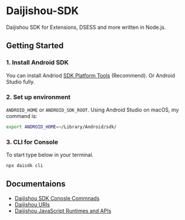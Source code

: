 # Daijishou-SDK
Daijishou SDK for Extensions, DSESS and more written in Node.js.

## Getting Started
### 1. Install Android SDK
You can install Andriod [SDK Platform Tools](https://developer.android.com/tools/releases/platform-tools) (Recommend). Or Android Studio fully.

### 2. Set up environment
`ANDROID_HOME` or `ANDROID_SDK_ROOT`. Using Android Studio on macOS, my command is:
``` sh
export ANDROID_HOME=~/Library/Android/sdk/
```

### 3. CLI for Console
To start type below in your terminal.
``` sh
npx daisdk cli 
```

## Documentaions
 - [Daijishou SDK Conosle Commnads](./docs/console_commands.md)
 - [Daijishou URIs](./docs/daijishou_uris.md)
 - [Daijishou JavaScript Runtimes and APIs](./docs/runtimes_and_apis.md)

